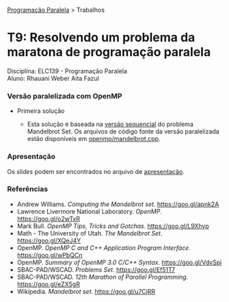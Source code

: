[Programação Paralela](https://github.com/AndreaInfUFSM/elc139-2018a) > Trabalhos

# T9: Resolvendo um problema da maratona de programação paralela

Disciplina: ELC139 - Programação Paralela <br/>
Aluno: Rhauani Weber Aita Fazul

### Versão paralelizada com OpenMP

- Primeira solução

	+ Esta solução é baseada na [versão sequencial](mandelbrot/sequencial/mandelbrot.cpp) do problema Mandelbrot Set. Os arquivos de código fonte da versão paralelizada estão disponíveis em [openmp/mandelbrot.cpp](mandelbrot/openmp/mandelbrot-omp.cpp).

### Apresentação

Os _slides_ podem ser encontrados no arquivo de [apresentação](apresentacao.pdf).

### Referências
- Andrew Williams. <em>Computing the Mandelbrot set</em>. https://goo.gl/apnk2A
- Lawrence Livermore National Laboratory. <em>OpenMP</em>. https://goo.gl/o2wTxR
- Mark Bull. <em>OpenMP Tips, Tricks and Gotchas</em>. https://goo.gl/L9Xhyp
- Math - The University of Utah. <em>The Mandelbrot Set</em>. https://goo.gl/XQeJ4Y
- OpenMP. <em>OpenMP C and C++ Application Program Interface</em>. https://goo.gl/wPbQCn
- OpenMP. <em>Summary of OpenMP 3.0 C/C++ Syntax</em>. https://goo.gl/VdvSpi
- SBAC-PAD/WSCAD. <em>Problems Set</em>. https://goo.gl/Ef51T7
- SBAC-PAD/WSCAD. <em>12th Marathon of Parallel Programming</em>. https://goo.gl/eZX5gR
- Wikipedia. <em>Mandelbrot set</em>. https://goo.gl/u7CjRR
